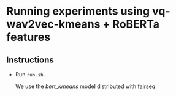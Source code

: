 Running experiments using vq-wav2vec-kmeans + RoBERTa features
==============================================================
Instructions
-------------
- Run ``run.sh``.
  
  We use the _bert\_kmeans_ model distributed with [fairseq](https://arxiv.org/pdf/1904.01038.pdf).
